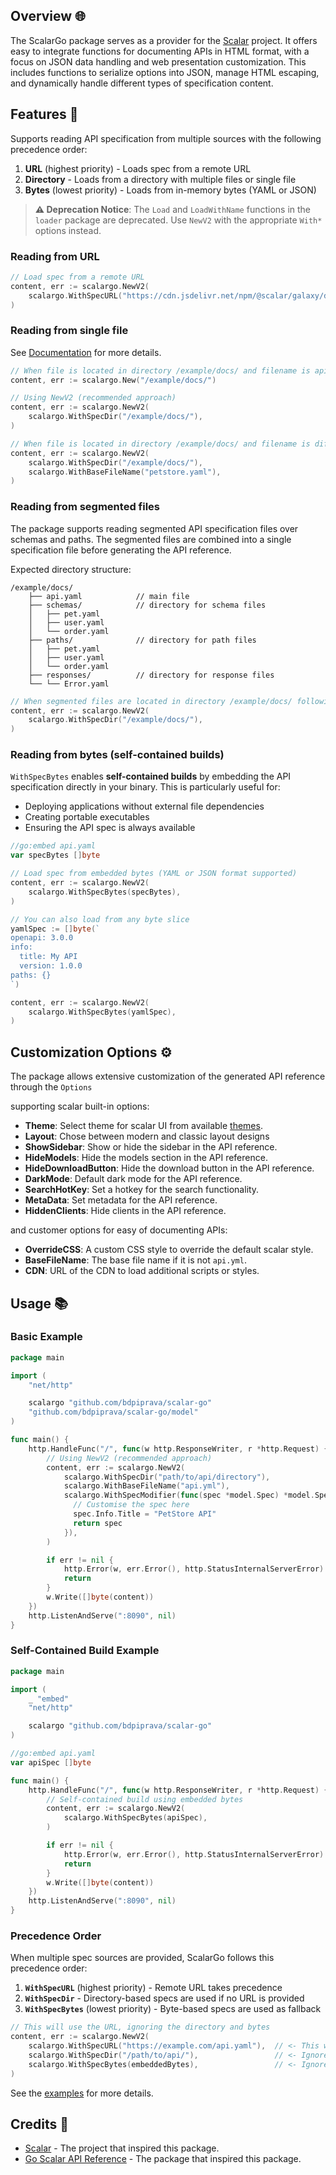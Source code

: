 ## Overview 🌐

The ScalarGo package serves as a provider for the [Scalar](https://github.com/scalar/scalar) project. It offers easy to
integrate functions for documenting APIs in HTML format, with a focus on JSON data handling and web presentation
customization. This includes functions to serialize options into JSON, manage HTML escaping, and dynamically handle
different types of specification content.

## Features 🚀

Supports reading API specification from multiple sources with the following precedence order:
1. **URL** (highest priority) - Loads spec from a remote URL
2. **Directory** - Loads from a directory with multiple files or single file
3. **Bytes** (lowest priority) - Loads from in-memory bytes (YAML or JSON)

> **⚠️ Deprecation Notice**: The `Load` and `LoadWithName` functions in the `loader` package are deprecated. Use `NewV2` with the appropriate `With*` options instead.

### Reading from URL

```go
// Load spec from a remote URL
content, err := scalargo.NewV2(
    scalargo.WithSpecURL("https://cdn.jsdelivr.net/npm/@scalar/galaxy/dist/latest.yaml"),
)
```

### Reading from single file

See [Documentation](https://bdpiprava.github.io/scalar-go) for more details.

```go
// When file is located in directory /example/docs/ and filename is api.yaml(default lookup name)
content, err := scalargo.New("/example/docs/")

// Using NewV2 (recommended approach)
content, err := scalargo.NewV2(
    scalargo.WithSpecDir("/example/docs/"),
)

// When file is located in directory /example/docs/ and filename is different from default lookup name e.g. petstore.yaml
content, err := scalargo.NewV2(
    scalargo.WithSpecDir("/example/docs/"),
    scalargo.WithBaseFileName("petstore.yaml"),
)
```

### Reading from segmented files

The package supports reading segmented API specification files over schemas and paths. The segmented files are combined
into a single specification file before generating the API reference.

Expected directory structure:

```text
/example/docs/
    ├── api.yaml            // main file
    ├── schemas/            // directory for schema files
    │   ├── pet.yaml
    │   ├── user.yaml
    │   └── order.yaml
    ├── paths/              // directory for path files
    │   ├── pet.yaml
    │   ├── user.yaml
    │   └── order.yaml
    ├── responses/          // directory for response files
    └── └── Error.yaml
```

```go
// When segmented files are located in directory /example/docs/ following the expected directory structure
content, err := scalargo.NewV2(
    scalargo.WithSpecDir("/example/docs/"),
)
```

### Reading from bytes (self-contained builds)

`WithSpecBytes` enables **self-contained builds** by embedding the API specification directly in your binary. This is particularly useful for:
- Deploying applications without external file dependencies
- Creating portable executables
- Ensuring the API spec is always available

```go
//go:embed api.yaml
var specBytes []byte

// Load spec from embedded bytes (YAML or JSON format supported)
content, err := scalargo.NewV2(
    scalargo.WithSpecBytes(specBytes),
)

// You can also load from any byte slice
yamlSpec := []byte(`
openapi: 3.0.0
info:
  title: My API
  version: 1.0.0
paths: {}
`)

content, err := scalargo.NewV2(
    scalargo.WithSpecBytes(yamlSpec),
)
```

## Customization Options ⚙️

The package allows extensive customization of the generated API reference through the `Options`

supporting scalar built-in options:

- **Theme**:  Select theme for scalar UI from
  available [themes](https://github.com/scalar/scalar/blob/main/documentation/themes.md).
- **Layout**: Chose between modern and classic layout designs
- **ShowSidebar**: Show or hide the sidebar in the API reference.
- **HideModels**: Hide the models section in the API reference.
- **HideDownloadButton**: Hide the download button in the API reference.
- **DarkMode**: Default dark mode for the API reference.
- **SearchHotKey**: Set a hotkey for the search functionality.
- **MetaData**: Set metadata for the API reference.
- **HiddenClients**: Hide clients in the API reference.

and customer options for easy of documenting APIs:

- **OverrideCSS**: A custom CSS style to override the default scalar style.
- **BaseFileName**: The base file name if it is not `api.yml`.
- **CDN**: URL of the CDN to load additional scripts or styles.

## Usage 📚

### Basic Example

```go
package main

import (
    "net/http"

    scalargo "github.com/bdpiprava/scalar-go"
    "github.com/bdpiprava/scalar-go/model"
)

func main() {
    http.HandleFunc("/", func(w http.ResponseWriter, r *http.Request) {
        // Using NewV2 (recommended approach)
        content, err := scalargo.NewV2(
            scalargo.WithSpecDir("path/to/api/directory"),
            scalargo.WithBaseFileName("api.yml"),
            scalargo.WithSpecModifier(func(spec *model.Spec) *model.Spec { 
              // Customise the spec here
              spec.Info.Title = "PetStore API"
              return spec
            }),
        )

        if err != nil {
            http.Error(w, err.Error(), http.StatusInternalServerError)
            return
        }
        w.Write([]byte(content))
    })
    http.ListenAndServe(":8090", nil)
}
```

### Self-Contained Build Example

```go
package main

import (
    _ "embed"
    "net/http"

    scalargo "github.com/bdpiprava/scalar-go"
)

//go:embed api.yaml
var apiSpec []byte

func main() {
    http.HandleFunc("/", func(w http.ResponseWriter, r *http.Request) {
        // Self-contained build using embedded bytes
        content, err := scalargo.NewV2(
            scalargo.WithSpecBytes(apiSpec),
        )

        if err != nil {
            http.Error(w, err.Error(), http.StatusInternalServerError)
            return
        }
        w.Write([]byte(content))
    })
    http.ListenAndServe(":8090", nil)
}
```

### Precedence Order

When multiple spec sources are provided, ScalarGo follows this precedence order:

1. **`WithSpecURL`** (highest priority) - Remote URL takes precedence
2. **`WithSpecDir`** - Directory-based specs are used if no URL is provided  
3. **`WithSpecBytes`** (lowest priority) - Byte-based specs are used as fallback

```go
// This will use the URL, ignoring the directory and bytes
content, err := scalargo.NewV2(
    scalargo.WithSpecURL("https://example.com/api.yaml"),  // <- This wins
    scalargo.WithSpecDir("/path/to/api/"),                 // <- Ignored
    scalargo.WithSpecBytes(embeddedBytes),                 // <- Ignored
)
```

See the [examples](./main/main.go) for more details.

## Credits 🙏

- [Scalar](https://github.com/scalar/scalar) - The project that inspired this package.
- [Go Scalar API Reference](https://github.com/MarceloPetrucio/go-scalar-api-reference) - The package that inspired this package.
